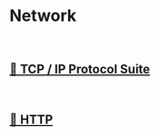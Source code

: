 # Network

<br>

## [🔗 TCP / IP Protocol Suite](1_tcp_ip_protocol_suite)

<br>

## [🔗 HTTP](2_http)

<br>
